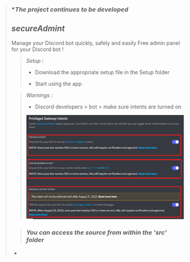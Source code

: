 > ### **The project continues to be developed*
> 
> ## _secureAdmint_
> Manage your Discord bot quickly, safely and easily
> Free admin panel for your Discord bot !
>>
>> _Setup_ : 
>> - Download the appropriate setup file in the Setup folder
>>
>> - Start using the app
>>
>
>> _Warnings_ :
>>
>> - Discord developers > bot > make sure intents are turned on
>>
>> ![Warning](.github/media/intents.png)
>
>> ### _You can access the source from within the 'src' folder_
>>
> - 
